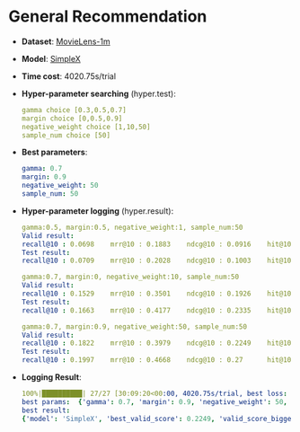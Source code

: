 # General Recommendation

- **Dataset**: [MovieLens-1m](../../md/ml-1m_general.md)

- **Model**: [SimpleX](https://recbole.io/docs/user_guide/model/general/simplex.html)

- **Time cost**: 4020.75s/trial

- **Hyper-parameter searching** (hyper.test):

  ```yaml
  gamma choice [0.3,0.5,0.7] 
  margin choice [0,0.5,0.9] 
  negative_weight choice [1,10,50] 
  sample_num choice [50]
  ```

- **Best parameters**:

  ```yaml
  gamma: 0.7  
  margin: 0.9  
  negative_weight: 50
  sample_num: 50
  ```

- **Hyper-parameter logging** (hyper.result):

  ```yaml
  gamma:0.5, margin:0.5, negative_weight:1, sample_num:50
  Valid result:
  recall@10 : 0.0698    mrr@10 : 0.1883    ndcg@10 : 0.0916    hit@10 : 0.4504    precision@10 : 0.0729
  Test result:
  recall@10 : 0.0709    mrr@10 : 0.2028    ndcg@10 : 0.1003    hit@10 : 0.4616    precision@10 : 0.0805

  gamma:0.7, margin:0, negative_weight:10, sample_num:50
  Valid result:
  recall@10 : 0.1529    mrr@10 : 0.3501    ndcg@10 : 0.1926    hit@10 : 0.6856    precision@10 : 0.1445
  Test result:
  recall@10 : 0.1663    mrr@10 : 0.4177    ndcg@10 : 0.2335    hit@10 : 0.7055    precision@10 : 0.1724

  gamma:0.7, margin:0.9, negative_weight:50, sample_num:50
  Valid result:
  recall@10 : 0.1822    mrr@10 : 0.3979    ndcg@10 : 0.2249    hit@10 : 0.7396    precision@10 : 0.1627
  Test result:
  recall@10 : 0.1997    mrr@10 : 0.4668    ndcg@10 : 0.27      hit@10 : 0.7555    precision@10 : 0.1948
  ```

- **Logging Result**:

  ```yaml
  100%|██████████| 27/27 [30:09:20<00:00, 4020.75s/trial, best loss: -0.2249]
  best params:  {'gamma': 0.7, 'margin': 0.9, 'negative_weight': 50, 'sample_num': 50}
  best result: 
  {'model': 'SimpleX', 'best_valid_score': 0.2249, 'valid_score_bigger': True, 'best_valid_result': OrderedDict([('recall@10', 0.1822), ('mrr@10', 0.3979), ('ndcg@10', 0.2249), ('hit@10', 0.7396), ('precision@10', 0.1627)]), 'test_result': OrderedDict([('recall@10', 0.1997), ('mrr@10', 0.4668), ('ndcg@10', 0.27), ('hit@10', 0.7555), ('precision@10', 0.1948)])}
  ```
